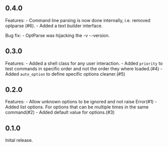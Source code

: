 ## 0.4.0
Features:
    - Command line parsing is now done internally, i.e. removed optparse (#6).
    - Added a text builder interface.
    
Bug fix:
    - OptParse was hijacking the -v --version.
    
## 0.3.0
Features:
    - Added a shell class for any user interaction.
    - Added `priority` to test commands in specific order and not the order they where loaded.(#4)
    - Added `auto_option` to define specific options cleaner.(#5)
    
## 0.2.0
Features:
    - Allow unknown options to be ignored and not raise Error(#1)
    - Added list options. For options that can be multiple times in the same command(#2)
    - Added default value for options.(#3)

## 0.1.0
Inital release.

